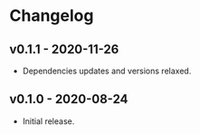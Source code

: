 # Changelog

## v0.1.1 - 2020-11-26

- Dependencies updates and versions relaxed.

## v0.1.0 - 2020-08-24

- Initial release.
